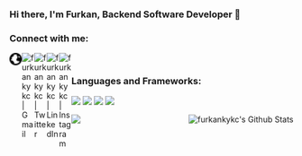 ### Hi there, I'm Furkan, Backend Software Developer 👋

### Connect with me:
[<img align="left" alt="furkankykc.com" width="22px" src="https://raw.githubusercontent.com/iconic/open-iconic/master/svg/globe.svg" />][website]
[<img align="left" alt="furkankykc | Gmail" width="22px" src="https://cdn.jsdelivr.net/npm/simple-icons@3.4.0/icons/gmail.svg" />][mail]
[<img align="left" alt="furkankykc | Twitter" width="22px" src="https://cdn.jsdelivr.net/npm/simple-icons@v3/icons/twitter.svg" />][twitter]
[<img align="left" alt="furkankykc | LinkedIn" width="22px" src="https://cdn.jsdelivr.net/npm/simple-icons@v3/icons/linkedin.svg" />][linkedin]
[<img align="left" alt="furkankykc | Instagram" width="22px" src="https://cdn.jsdelivr.net/npm/simple-icons@v3/icons/instagram.svg" />][instagram]
<br />

### Languages and Frameworks:

[<img src="https://img.shields.io/badge/c++%20-%2300599C.svg?&style=for-the-badge&logo=c%2B%2B&ogoColor=white"/>][website]
[<img src="https://img.shields.io/badge/c%23%20-%23239120.svg?&style=for-the-badge&logo=c-sharp&logoColor=white"/>][website]
[<img src="https://img.shields.io/badge/java-%23ED8B00.svg?&style=for-the-badge&logo=java&logoColor=white"/>][website]
[<img src="https://img.shields.io/badge/python%20-%2314354C.svg?&style=for-the-badge&logo=python&logoColor=white"/>][website]
<br/>

<img align="right" alt="furkankykc's Github Stats" src="https://github-readme-stats.vercel.app/api?username=furkankykc&show_icons=true&hide_border=true&include_all_commits=true&count_private=true&layout=default" />
<img align="left" src="https://github-readme-stats.vercel.app/api/top-langs/?username=furkankykc" />

<br/>






[website]: https://furkankykc.me
[twitter]: https://twitter.com/furkankykc
[mail]: mailto:furkanfbr@gmail.com
[instagram]: https://instagram.com/furkankykc
[linkedin]: https://linkedin.com/in/furkankykc
[discord]: https://linkedin.com/in/furkankykc 

